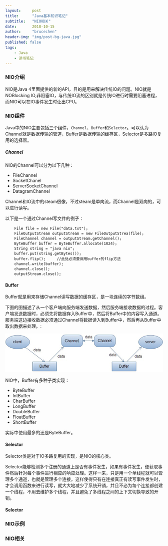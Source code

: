 ```yaml
---
layout:     post
title:      "Java基本知识笔记"
subtitle:   "NIO相关"
date:       2018-10-15
author:     "brucechen"
header-img: "img/post-bg-java.jpg"
published: false
tags:
    - Java
    - 读书笔记
---
```


### NIO介绍

NIO是Java 4里面提供的新的API，目的是用来解决传统IO的问题。NIO就是NOBlocking IO,非阻塞IO，与传统IO流的区别就是传统IO进行时需要阻塞进程，而NIO可以在IO事件发生时让出CPU。

### NIO组件

Java中的NIO主要包括三个组件，`Channel`、`Buffer`和`Selector`。可以认为Channel就是数据传输的管道，Buffer是数据传输的缓存区，Selector是多路IO复用的选择器。

##### Channel

NIO的Channel可以分为以下几种：

- FileChannel
- SocketChanel
- ServerSocketChannel
- DatagramChannel

Channel和IO流中的steam很像，不过steam是单向流，而Channel是双向的，可以进行读写。

以下是一个通过Channel写文件的例子：

```
    File file = new File("data.txt");
    FileOutputStream outputStream = new FileOutputStrea(file);
    FileChannel channel = outputStream.getChannel();
    ByteBuffer buffer = ByteBuffer.allocate(1024);
    String string = "java nio";
    buffer.put(string.getBytes());
    buffer.flip();     //此处必须要调用buffer的flip方法
    channel.write(buffer);
    channel.close();
    outputStream.close();
```

#### Buffer

Buffer就是用来存储Channel读写数据的缓存区，是一块连续的字节数组。

下图的图描述了从一个客户端向服务端发送数据，然后服务端接收数据的过程。客户端发送数据时，必须先将数据存入Buffer中，然后将Buffer中的内容写入通道。服务端这边接收数据必须通过Channel将数据读入到Buffer中，然后再从Buffer中取出数据来处理。:

![java-javascript](/img/in-post/nio/channel-buffer.jpg)

NIO中，Buffer有多种子类实现：

- ByteBuffer
- IntBuffer
- CharBuffer
- LongBuffer
- DoubleBuffer
- FloatBuffer
- ShortBuffer

实际中使用最多的还是ByteBuffer。

#### Selector

Selector类是对于IO多路复用的实现，是NIO的核心类。

Selector能够检测多个注册的通道上是否有事件发生，如果有事件发生，便获取事件然后针对每个事件进行相应的响应处理。这样一来，只是用一个单线程就可以管理多个通道，也就是管理多个连接。这样使得只有在连接真正有读写事件发生时，才会调用函数来进行读写，就大大地减少了系统开销，并且不必为每个连接都创建一个线程，不用去维护多个线程，并且避免了多线程之间的上下文切换导致的开销。

#### Selector

### NIO示例

### NIO相关